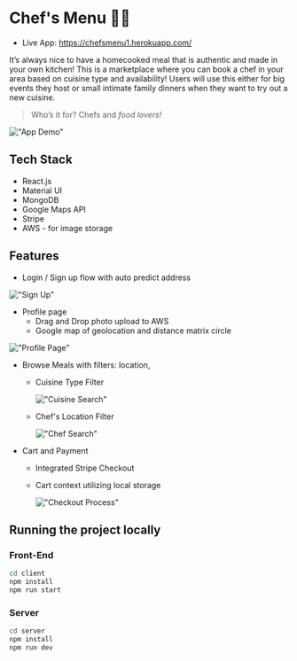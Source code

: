 # Chef's Menu :man_cook:

-   Live App: https://chefsmenu1.herokuapp.com/

It’s always nice to have a homecooked meal that is authentic and made in your own kitchen!
This is a marketplace where you can book a chef in your area based on cuisine type and
availability! Users will use this either for big events they host or small intimate family dinners
when they want to try out a new cuisine.

> Who’s it for?
> Chefs and _food lovers!_

!["App Demo"](https://thumbs.gfycat.com/PinkScratchyArabianoryx-size_restricted.gif?raw=true)

## Tech Stack

-   React.js
-   Material UI
-   MongoDB
-   Google Maps API
-   Stripe
-   AWS - for image storage

## Features

-   Login / Sign up flow with auto predict address

!["Sign Up"](https://thumbs.gfycat.com/PalatableImportantImperialeagle-size_restricted.gif?raw=true)

-   Profile page
    -   Drag and Drop photo upload to AWS
    -   Google map of geolocation and distance matrix circle

!["Profile Page"](https://thumbs.gfycat.com/WillingWetEmperorpenguin-size_restricted.gif?raw=true)

-   Browse Meals with filters: location,

    -   Cuisine Type Filter

        !["Cuisine Search"](https://thumbs.gfycat.com/SafeInformalFlyinglemur-size_restricted.gif?raw=true)

    -   Chef's Location Filter

        !["Chef Search"](https://thumbs.gfycat.com/ClumsyComfortableAyeaye-size_restricted.gif?raw=true)

-   Cart and Payment

    -   Integrated Stripe Checkout
    -   Cart context utilizing local storage

        !["Checkout Process"](https://thumbs.gfycat.com/AmazingDazzlingBarb-size_restricted.gif?raw=true)

## Running the project locally

### Front-End

```sh
cd client
npm install
npm run start
```

### Server

```sh
cd server
npm install
npm run dev
```
